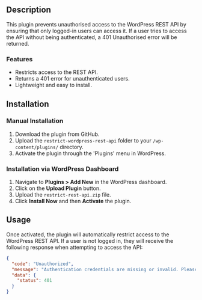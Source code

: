 ## Description

This plugin prevents unauthorised access to the WordPress REST API by ensuring that only logged-in users can access it. If a user tries to access the API without being authenticated, a 401 Unauthorised error will be returned.

### Features

- Restricts access to the REST API.
- Returns a 401 error for unauthenticated users.
- Lightweight and easy to install.

## Installation

### Manual Installation

1. Download the plugin from GitHub.
2. Upload the `restrict-wordpress-rest-api` folder to your `/wp-content/plugins/` directory.
3. Activate the plugin through the 'Plugins' menu in WordPress.

### Installation via WordPress Dashboard

1. Navigate to **Plugins > Add New** in the WordPress dashboard.
2. Click on the **Upload Plugin** button.
3. Upload the `restrict-rest-api.zip` file.
4. Click **Install Now** and then **Activate** the plugin.

## Usage

Once activated, the plugin will automatically restrict access to the WordPress REST API. If a user is not logged in, they will receive the following response when attempting to access the API:

```json
{
  "code": "Unauthorized",
  "message": "Authentication credentials are missing or invalid. Please provide a valid API token.",
  "data": {
    "status": 401
  }
}
